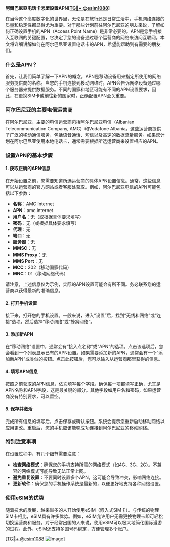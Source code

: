 **阿爾巴尼亞电话卡怎麽設置APN[[TG💪+ @esim1088](https://t.me/s/esim1088)]**

在当今这个高度数字化的世界里，无论是在旅行还是日常生活中，手机网络连接的质量和稳定性都显得尤为重要。对于那些计划前往阿尔巴尼亚的朋友来说，了解如何正确设置手机的APN（Access Point Name）是非常必要的。APN是您手机接入互联网的关键配置，它决定了您的设备通过哪个运营商的网络来访问互联网。本文将详细讲解如何在阿尔巴尼亚设置电话卡的APN，希望能帮助到有需要的朋友们。

### 什么是APN？

首先，让我们简单了解一下APN的概念。APN是移动设备用来指定所使用的网络服务提供商的名称。当您的手机连接到移动网络时，APN会告诉网络设备通过哪个服务器来提供数据服务。不同的国家和地区可能有不同的APN设置要求，因此，在更换SIM卡或前往新的国家时，正确配置APN至关重要。

### 阿尔巴尼亚的主要电信运营商

在阿尔巴尼亚，主要的电信运营商包括阿尔巴尼亚电信（Albanian Telecommunication Company, AMC）和Vodafone Albania。这些运营商提供了广泛的移动通信服务，包括语音通话、短信以及高速的数据流量服务。如果您计划在阿尔巴尼亚使用本地电话卡，通常需要根据所选运营商来设置相应的APN。

### 设置APN的基本步骤

#### 1. 获取正确的APN信息

在开始设置之前，您需要知道所选运营商的具体APN设置信息。通常，这些信息可以从运营商的官方网站或者客服处获取。例如，阿尔巴尼亚电信的APN可能包括以下参数：

- **名称**：AMC Internet
- **APN**：amc.internet
- **用户名**：无（或根据具体要求填写）
- **密码**：无（或根据具体要求填写）
- **代理**：无
- **端口**：无
- **服务器**：无
- **MMSC**：无
- **MMS Proxy**：无
- **MMS Port**：无
- **MCC**：202（移动国家代码）
- **MNC**：01（移动网络代码）

请注意，上述信息仅为示例，实际的APN设置可能会有所不同。务必联系您的运营商以获得最新的准确信息。

#### 2. 打开手机设置

接下来，打开您的手机设置。一般来说，进入“设置”后，找到“无线和网络”或“连接”选项，然后选择“移动网络”或“蜂窝网络”。

#### 3. 添加新APN

在“移动网络”设置中，通常会有“接入点名称”或“APN”的选项。点击该选项后，您会看到一个列表显示已有的APN设置。如果需要添加新的APN，通常会有一个“添加新APN”或类似的按钮。点击此按钮后，您可以输入从运营商那里获得的信息。

#### 4. 填写APN信息

按照之前获取的APN信息，依次填写每个字段。确保每一项都填写正确，尤其是APN名称和APN字段，这是最关键的部分。其他字段如用户名和密码，如果运营商没有特别要求，可以留空。

#### 5. 保存并激活

完成所有信息的填写后，点击保存或确认按钮。系统会提示您重新启动移动网络以应用更改。重启后，您的手机应该能够成功连接到阿尔巴尼亚的移动网络。

### 特别注意事项

在设置过程中，有几个细节需要注意：

- **检查网络模式**：确保您的手机支持所需的网络模式（如4G、3G、2G）。不兼容的网络模式可能导致无法正常上网。
- **避免重复设置**：不要同时设置多个APN，这可能会导致冲突，影响网络连接。
- **更新软件**：确保您的手机操作系统是最新的，以便更好地支持各种网络设置。

### 使用eSIM的优势

随着技术的发展，越来越多的人开始使用eSIM（嵌入式SIM卡）。与传统的物理SIM卡相比，eSIM具有许多优势。例如，eSIM允许用户无需更换物理卡即可轻松切换运营商和服务。对于经常出国的人来说，使用eSIM可以极大地简化国际漫游的过程。此外，eSIM还支持多国号码绑定，方便管理多个账户。

[[TG💪+ @esim1088](https://t.me/s/esim1088) ![Image](https://i.postimg.cc/4NQfJmqS/Snipaste-2025-05-13-00-14-12.png)]